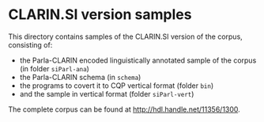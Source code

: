 # CLARIN.SI version samples

This directory contains samples of the CLARIN.SI version of the corpus, consisting of:
* the Parla-CLARIN encoded linguistically annotated sample of the corpus (in folder `siParl-ana`)
* the Parla-CLARIN schema (in `schema`)
* the programs to covert it to CQP vertical format (folder `bin`)
* and the sample in vertical format (folder `siParl-vert`)

The complete corpus can be found at http://hdl.handle.net/11356/1300.

